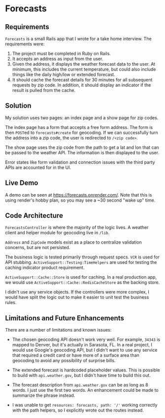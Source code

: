 # Forecasts

## Requirements
`Forecasts` is a small Rails app that I wrote for a take home interview. The requirements were:
1. The project must be completed in Ruby on Rails.
2. It accepts an address as input from the user.
3. Given the address, it displays the weather forecast data to the user.
   At minimum, this includes the current temperature, but could also include things like the daily high/low or extended forecast.
4. It should cache the forecast details for 30 minutes for all subsequent requests by zip code.
   In addition, it should display an indicator if the result is pulled from the cache. 

## Solution
My solution uses two pages: an index page and a show page for zip codes.

The index page has a form that accepts a free form address.
The form is then `POST`ed to `forecasts#create` for geocoding. If we can
successfully turn the address into a zip code, the user is redirected to `/<zip code>`.

The show page uses the zip code from the path to get a lat and lon that can be passed
to the weather API. The information is then displayed to the user.

Error states like form validation and connection issues with the third party APIs
are accounted for in the UI.

## Live Demo
A demo can be seen at https://forecasts.onrender.com/. Note that this is using render's
hobby plan, so you may see a ~30 second "wake up" time.

## Code Architecture

`ForecastsController` is where the majority of the logic lives. A weather client and
helper module for geocoding live in `/lib`.

`Address` and `ZipCode` models exist as a place to centralize validation concerns, but are
not persisted.

The business logic is tested primarily through request specs. `VCR` is used
for API stubbing. `ActiveSupport::Testing:TimeHelpers` are used for testing the caching indicator product requirement.

`ActiveSupport::Cache::Store` is used for caching. In a real production app,
we would use `ActiveSupport::Cache::RedisCacheStore` as the backing store.

I didn't use any service objects. If the controllers were more complex, I would have
split the logic out to make it easier to unit test the business rules. 

## Limitations and Future Enhancements

There are a number of limitations and known issues:

* The chosen geocoding API doesn't work very well. For example, `34343` is mapped
  to Denver, but it's actually in Sarasota, FL. In a real project, I would use
  Google's geocoding API, but I didn't want to use any service that required a credit
  card or have more of a surface area than geocoding to avoid any possibility of surprise bills.

* The extended forecast is hardcoded placeholder values. This is possible to build with
  `api.weather.gov`, but I didn't have time to build this out.

* The forecast description from `api.weather.gov` can be as long as 8 words. I just
  use the first two words. An enhancement could be made to summarize the phrase instead.
  
* I was unable to get `resources: forecasts, path: '/'` working correctly with the
  path helpers, so I explicitly wrote out the routes instead.
